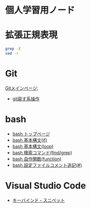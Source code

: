 # 個人学習用ノード

# 拡張正規表現

```bash
grep -E 
sed -r 
```

# Git

[Gitメインページ](./git/README.md);

- [git戻す系操作](./git/git_back.md)

# bash

- [bash トップページ](./bash/README.md)
- [bash 基本構文(if)](./bash/bash_if.md)
- [bash 基本構文(loop)](./bash/bash_loop.md)
- [bash 検索コマンド(find/grep)](./bash/find_grep.md)
- [bash 自作関数(function)](./bash/bash_function.md)
- [bash 設定ファイルコメント追記(#)](./bash/bash_switch_comment.md)

# Visual Studio Code

- [キーバインド・スニペット](./vscode/keybind_snippet.md)